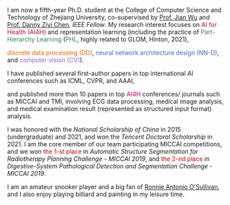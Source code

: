 I am now a fifth-year Ph.D. student at the College of Computer Science and Technology of Zhejiang University, co-supervised by [Prof. Jian Wu](https://person.zju.edu.cn/en/wujian) and [Prof. Danny Ziyi Chen](https://www3.nd.edu/~dchen/), *IEEE Fellow*. My research interest focuses on <span style="color:#D70761;">AI for Health (AI4H)</span> and representation learning (including the practice of <span style="color:SeaGreen">Part-Hierarchy Learning</span> (<span style="color:SeaGreen">PHL</span>, highly related to GLOM, Hinton, 2021), 
<!-- that manages to parse objects/ concepts into part-whole hierarchy for better understanding and to explore to implant parse trees into a neural network. The insights on <span style="color:SeaGreen">PHL</span> inspired my researches on  -->
<span style="color:#FC6A03;">discrete data processing (DD)</span>, <span style="color:RoyalBlue">neural network architecture design (NN-D)</span>, and <span style="color:#8866FF;">computer vision (CV)</span>).
<!-- , and <span style="color:#D70761;">AI4H</span>.  -->
I have published several first-author papers in top international AI conferences such as ICML, CVPR, and AAAI,
<!-- presenting advanced AI technologies -->
and published more than 10 papers in top <span style="color:#D70761;">AI4H</span> conferences/ journals such as MICCAI and TMI, involving ECG data processing, medical image analysis, and medical examination result (represented as structured input format) analysis.

I was honored with the *National Scholarship of China* in 2015 (undergraduate) and 2021, and won the *Tencent Doctoral Scholarship* in 2021. I am the core member of our team participating MICCAI competitions, and we won <span style="color:red">the 1-st place</span> in *Automatic Structure Segmentation for Radiotherapy Planning Challenge - MICCAI 2019*, and <span style="color:red">the 2-nd place</span> in *Digestive-System Pathological Detection and Segmentation Challenge - MICCAI 2019*.

I am an amateur snooker player and a big fan of [Ronnie Antonio O'Sullivan](https://en.wikipedia.org/wiki/Ronnie_O%27Sullivan), and I also enjoy playing billiard and painting in my leisure time.

